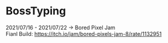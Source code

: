 # BossTyping
2021/07/16 - 2021/07/22 -> Bored Pixel Jam</br>
Fianl Build: https://itch.io/jam/bored-pixels-jam-8/rate/1132951
